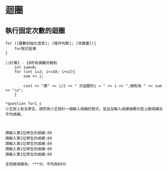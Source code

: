 # 迴圈

## 執行固定次數的迴圈
```
for ([變數初始化宣告]; [條件判斷]; [改變量]){
	for程式區塊
}
```

	//計算2 - 10所有偶數的總和
		int sum=0;
		for (int i=2; i<=10; i+=2){
			sum += i;
	
			cout << "第" << i/2 << " 次迴圈的i = " << i << ",總和為 " << sum << "\n";
		}

```
*question for1_s
小王班上有五學生，請您為小王設計一個輸入成績的程式，並且在輸入成績後顯示型上總成績及平均成績。



請輸入第1位學生的成績:89
請輸入第1位學生的成績:89
請輸入第1位學生的成績:89
請輸入第1位學生的成績:89
請輸入第1位學生的成績:89

全班總成績為: ***分，平均為89分
```